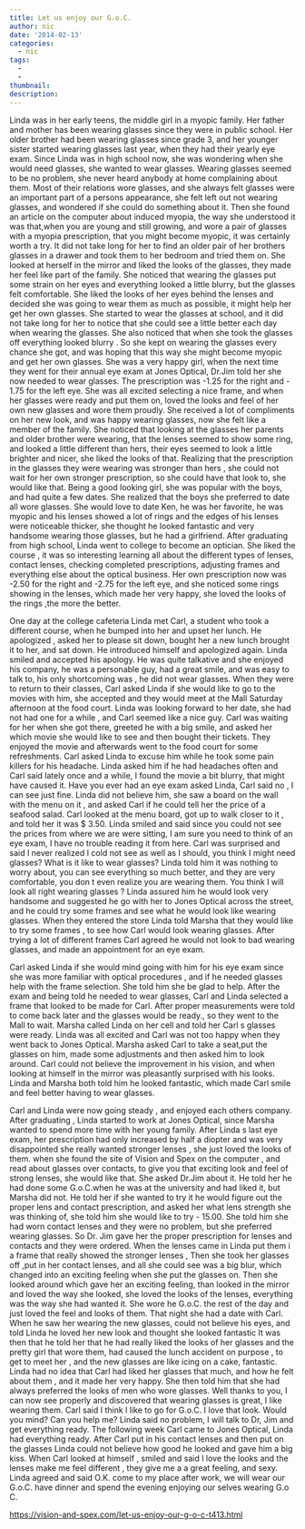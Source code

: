 ```yaml
---
title: Let us enjoy our G.o.C.
author: nic
date: '2014-02-13'
categories:
  - nic
tags:
  - 
  - 
thumbnail: 
description: 
---
```


Linda was in her early teens, the middle girl in a myopic family.  Her father and mother has been wearing glasses since they were in public school. Her older brother had been wearing glasses since grade 3, and her younger sister started wearing glasses last year, when they had their yearly eye exam.   Since Linda was in high school now, she was wondering when she would need glasses, she wanted to wear glasses. Wearing glasses seemed to be no problem, she never heard anybody at home complaining about them.
Most of their relations wore glasses, and she always felt glasses were an important part of a persons appearance, she felt left out not wearing glasses,  and wondered if she could do something about it.  Then she found an article on the computer about induced myopia, the way she understood it was that,when you are young and still growing, and wore a pair of glasses with a myopia prescription, that you might become myopic, it was certainly worth a try.
It did not take long for her to find an older pair of her brothers glasses in a drawer and took them to her bedroom and tried them on.
She looked at herself in the mirror and liked the looks of the glasses, they made her feel like part of the family.
She noticed that wearing the glasses put some strain on her eyes and everything looked a little blurry, but the glasses felt comfortable. She liked the looks of her eyes behind the lenses and decided she was going to wear them as much as possible, it might help her get her own glasses. She started to wear the glasses at school, and it did not take long for her to notice that she could see a little better each day when wearing the glasses. She also noticed that when she took the glasses off everything looked blurry . So she kept on wearing the glasses every chance she got, and was hoping that this way she might become myopic and get her own glasses.
She was a very happy girl, when the next time they went for their annual eye exam at Jones Optical, Dr.Jim told her she now needed to wear glasses. The prescription was -1.25 for the right and - 1.75 for the left eye. 
She was all excited selecting a nice frame, and when her glasses were ready and put them on, loved the looks and feel of her own new glasses and wore them proudly.   She received a lot of compliments on her new look, and was happy wearing glasses, now she felt like a member of the family.
She noticed that looking at the glasses her parents and older brother were wearing, that the lenses seemed to show some ring, and looked a little different than hers, their eyes seemed to look a little brighter and nicer, she liked the looks of that.
Realizing that the prescription in the glasses they were wearing was stronger than hers , she could not wait for her own stronger prescription, so she could have that look to, she would like that.
Being a good looking girl, she was popular with the boys, and had quite a few dates. She realized that the boys she preferred to date all wore glasses.  She would love to date Ken, he was her favorite, he was myopic and his lenses showed a lot of rings and the edges of his lenses were noticeable thicker, she thought he looked fantastic and very handsome wearing those glasses, but he had a girlfriend.
After graduating from high school, Linda went to college to become an optician.  She liked the course , it was so interesting learning all about the different types of lenses, contact lenses, checking completed prescriptions, adjusting frames and everything else about the optical business. 
Her own prescription now was -2.50 for the right and -2.75 for the left eye, and she noticed some rings showing in the lenses, which made her very happy, she loved the looks of the rings ,the more the better.

One day at the college cafeteria Linda met Carl, a student who took a different course, when he bumped into her and upset her lunch. He apologized , asked her to please sit down, bought her a new lunch brought it to her, and sat down.
He introduced himself and apologized again.  Linda smiled and accepted his apology. He was quite talkative and she enjoyed  his company, he was a personable guy, had a great smile, and was easy to talk to, his only shortcoming was , he did not wear glasses.
When they were to return to their classes, Carl asked Linda if she would like to go to the movies with him, she accepted and they would meet at the Mall Saturday afternoon at the food court.
Linda was looking forward to her date, she had not had one for a while , and Carl seemed like a nice guy.
Carl was waiting for her when she got there, greeted he with a big smile, and asked her which movie she would like to see and then bought their tickets. 
They enjoyed the movie and afterwards went to the food court for some refreshments.
Carl asked Linda to excuse him while he took some pain killers for his headache.
Linda asked him if he had headaches often and Carl said lately once and a while, I found the movie a bit blurry, that might have caused it. Have you ever had an eye exam asked Linda, Carl said no , I can see just fine.
Linda did not believe him, she saw a board on the wall with the menu on it , and asked Carl if he could tell her the price of a seafood salad. Carl looked at the menu board, got up to walk closer to it , and told her it was $ 3.50.
Linda smiled and said since you could not see the prices from where we are were sitting, I am sure you need to think of an eye exam, I have no trouble reading it from here.
Carl was surprised and said I never realized I cold not see as well as I should, you think I might need glasses? 
What is it like to wear glasses?
Linda told him it was nothing to worry about, you can see everything  so much better, and they are very comfortable, you don t even realize you are wearing them.
You think I will look all right wearing glasses ? Linda assured him he would look very handsome and suggested he go with her 
to Jones Optical across the street, and he could try some frames and see what he would look like wearing glasses.
When they entered the store Linda told Marsha that they would like to try some frames , to see how Carl would look wearing glasses.
After trying a lot of different frames Carl agreed he would not look to bad wearing glasses, and made an appointment for an eye exam.

Carl asked Linda if she would mind going with him for his eye exam since she was more familiar with optical procedures , and if he needed glasses help with the frame selection. She told him she be glad to help.
After the exam and being told he needed to wear glasses, Carl and Linda selected a frame that looked to be made for Carl.
After proper  measurements were told to come back later and the glasses would be ready., so they went to the Mall to wait.
Marsha called Linda on her cell and told her Carl s glasses were ready.
Linda was all excited and Carl was not too happy when they went back to Jones Optical. 
Marsha asked Carl to take a seat,put the glasses on him, made some adjustments and then asked him to look around.
Carl could not believe the improvement in his vision, and when looking at himself in the mirror was  pleasantly surprised with his looks.  Linda and Marsha both told him he looked fantastic, which made Carl smile and feel better having to wear glasses.

Carl and Linda were now going steady , and enjoyed each others company.
After graduating , Linda started to work at Jones Optical, since Marsha wanted to spend more time with her young family.
After Linda s last eye exam, her prescription had only increased by half a diopter  and was very disappointed she really wanted stronger lenses , she just loved the looks of them. when she found the site of Vision and Spex on the computer , and read about glasses over contacts, to give you that exciting look and feel of strong lenses, she would like that.
She asked Dr.Jim about it. He told her he had done some G.o.C.when he was at the university and had liked it, but Marsha did not.
He told her if she wanted to try it he would figure out the proper lens  and contact prescription, and asked her what lens strength she was thinking of, she told him she would like to try - 15.00. She told him she had worn contact lenses and they were no problem, but she preferred wearing glasses. So Dr. Jim gave her the proper prescription  for lenses and contacts and they were ordered.
When the lenses came in Linda put them i a frame that really showed the stronger lenses , Then she took her glasses off ,put in her contact lenses, and all she could see was a big blur, which changed into an exciting feeling when she put the glasses on.
Then she looked around    which gave her an exciting feeling, than looked in the mirror and loved the way she looked, she loved the looks of the lenses, everything was the way she had wanted it.
She wore he G.o.C. the rest of the day and just loved the feel and looks of them.
That night she had a date with Carl. When he saw her wearing the new glasses, could not believe his eyes, and told Linda he loved her new look and thought she looked fantastic
It was then that he told her that he had really liked the looks of her glasses and the pretty girl that wore them, had caused the lunch accident on purpose , to get to meet  her , and the new glasses are like icing on a cake, fantastic.
Linda had no idea that Carl had liked her glasses that much, and how he felt about them , and it made her very happy.
She then told him that she had always preferred the looks of men who wore glasses.
Well thanks to you, I can now see properly and discovered that wearing glasses is great, I like wearing them.
Carl said I think I like to go for G.o.C. I love that look. Would you mind? Can you help me?
Linda said no problem, I will talk  to Dr, Jim and get everything ready.
The following week Carl came to Jones Optical, Linda had everything ready.
After Carl put in his contact lenses and then put on the glasses Linda could not believe how good he looked  and gave him a big kiss.
When Carl looked at himself , smiled and said I love the looks and the lenses make me feel different , they give me a a great feeling, and sexy.
Linda agreed and said O.K. come to my place after work, we will wear our G.o.C. have dinner and spend the evening enjoying our selves wearing G.o C.

https://vision-and-spex.com/let-us-enjoy-our-g-o-c-t413.html
